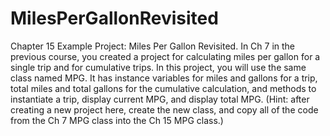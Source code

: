# MilesPerGallonRevisited
Chapter 15 Example Project: Miles Per Gallon Revisited. In Ch 7 in the previous course, you created a project for calculating miles per gallon for a single trip and for cumulative trips. In this project, you will use the same class named MPG. It has instance variables for miles and gallons for a trip, total miles and total gallons for the cumulative calculation, and methods to instantiate a trip, display current MPG, and display total MPG. (Hint: after creating a new project here, create the new class, and copy all of the code from the Ch 7 MPG class into the Ch 15 MPG class.)
